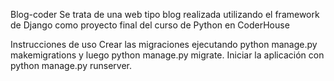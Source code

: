 Blog-coder
Se trata de una web tipo blog realizada utilizando el framework de Django como proyecto final del curso de Python en CoderHouse

Instrucciones de uso
Crear las migraciones ejecutando python manage.py makemigrations y luego python manage.py migrate.
Iniciar la aplicación con python manage.py runserver.

